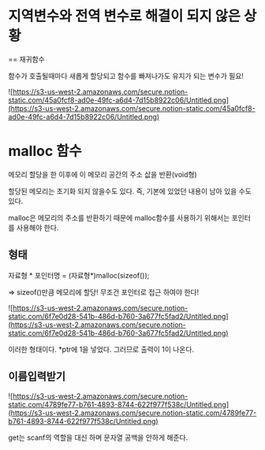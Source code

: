 # 지역변수와 전역 변수로 해결이 되지 않은 상황

== 재귀함수

함수가 호출될때마다 새롭게 할당되고 함수를 빠져나가도 유지가 되는 변수가 필요!

![https://s3-us-west-2.amazonaws.com/secure.notion-static.com/45a0fcf8-ad0e-49fc-a6d4-7d15b8922c06/Untitled.png](https://s3-us-west-2.amazonaws.com/secure.notion-static.com/45a0fcf8-ad0e-49fc-a6d4-7d15b8922c06/Untitled.png)

# malloc 함수

메모리 할당을 한 이후에 이 메모리 공간의 주소 삾을 반환(void형)

할당된 메모리는 초기화 되지 않을수도 있다. 즉, 기본에 있었던 내용이 남아 있을 수도 있다.

malloc은 메모리의 주소를 반환하기 때문에 malloc함수를 사용하기 위해서는 포인터를 사용해야 한다.

## 형태

자료형 * 포인터명 = (자료형*)malloc(sizeof());

⇒ sizeof()만큼 메모리에 할당! 무조건 포인터로 접근 하여야 한다!

![https://s3-us-west-2.amazonaws.com/secure.notion-static.com/6f7e0d28-541b-486d-b760-3a677fc5fad2/Untitled.png](https://s3-us-west-2.amazonaws.com/secure.notion-static.com/6f7e0d28-541b-486d-b760-3a677fc5fad2/Untitled.png)

이러한 형태이다. *ptr에 1을 넣었다. 그러므로 출력이 1이 나온다.

## 이름입력받기

![https://s3-us-west-2.amazonaws.com/secure.notion-static.com/4789fe77-b761-4893-8744-622f977f538c/Untitled.png](https://s3-us-west-2.amazonaws.com/secure.notion-static.com/4789fe77-b761-4893-8744-622f977f538c/Untitled.png)

get는 scanf의 역할을 대신 하며 문자열 공백을 안하게 해준다.